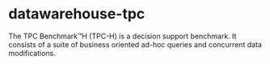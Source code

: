 # datawarehouse-tpc
The TPC Benchmark™H (TPC-H) is a decision support benchmark. It consists of a suite of business oriented ad-hoc queries and concurrent data modifications. 
